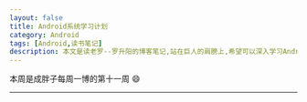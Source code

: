 ```yaml
---
layout: false
title: Android系统学习计划
category: Android
tags: [Android,读书笔记]
description: 本文是读老罗--罗升阳的博客笔记,站在巨人的肩膀上,希望可以深入学习Android系统
---
```


本周是成胖子每周一博的第十一周 :smile:

---

<!--more-->



